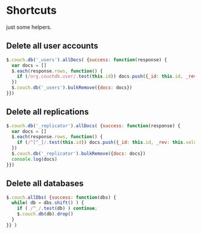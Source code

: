 Shortcuts
===========

just some helpers.


Delete all user accounts
--------------------------

```js
$.couch.db('_users').allDocs( {success: function(response) {
  var docs = []
  $.each(response.rows, function() {
    if (/org.couchdb.user/.test(this.id)) docs.push({_id: this.id, _rev: this.value.rev})
  })
  $.couch.db('_users').bulkRemove({docs: docs})
}})
```

Delete all replications
--------------------------

```js
$.couch.db('_replicator').allDocs( {success: function(response) {
  var docs = []
  $.each(response.rows, function() {
    if (/^[^_]/.test(this.id)) docs.push({_id: this.id, _rev: this.value.rev})
  })
  $.couch.db('_replicator').bulkRemove({docs: docs})
  console.log(docs)
}})
```

Delete all databases
----------------------

```js
$.couch.allDbs( {success: function(dbs) {
  while( db = dbs.shift() ) {
    if ( /^_/.test(db) ) continue;
    $.couch.db(db).drop()
  }
}} ) 
```